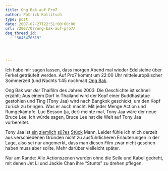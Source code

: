 ```yaml
---
title: Ong Bak auf Pro7
author: Patrick Kollitsch
type: post
date: 2007-07-27T22:51:00+00:00
url: /2007/07/ong-bak-auf-pro7/
dsq_thread_id:
  - "3645470319"




---
```

Ich habe mir sagen lassen, dass morgen Abend mal wieder Edelsteine über Ferkel geträufelt werden. Auf Pro7 kommt um 22:00 Uhr mitteleuropäischer Sommerzeit (und Nachts 1:45 nochmal) [Ong Bak][1]. 

Ong Bak war _der_ Thaifilm des Jahres 2003. Die Geschichte ist schnell erzählt: Aus einem Dorf in Thailand wird der Kopf einer Buddhastatue gestohlen und Ting (Tony Jaa) wird nach Bangkok geschickt, um den Kopf zurück zu bringen. Was er auch macht. Mit jeder Menge Action und Rumgekämpfe. Luc Besson (ja, der) meinte mal, Tony Jaa wäre der neue Bruce Lee. Ich würde sagen, Bruce Lee hat die Welt auf Tony Jaa vorbereitet.

Tony Jaa ist [ein][2] [ziemlich][3] [sü?es][4] [Stück][5] Mann. Leider fühle ich mich derzeit aus verschiedenen Gründen nicht zu ausführlicheren Erläuterungen in der Lage, also sei nur angemerkt, dass man diesen Film zwar nicht gesehen haben muss aber sollte. Mehr darüber vielleicht später.

Nur am Rande: Alle Actionszenen wurden ohne die Seile und Kabel gedreht, mit denen Jet Li und Jackie Chan ihre &#8220;Stunts&#8221; zu drehen pflegen.

 [1]: http://imdb.com/title/tt0368909/
 [2]: http://images.google.com/images?q=Tony+Jaa
 [3]: http://www.tonyjaa.org/
 [4]: http://en.wikipedia.org/wiki/Tony_Jaa
 [5]: http://imdb.com/name/nm1388074/